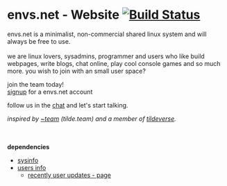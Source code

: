 # envs.net - Website [![Build Status](https://drone.envs.net/api/badges/envs/site/status.svg)](https://drone.envs.net/envs/site)

envs.net is a minimalist, non-commercial
shared linux system and will always be free to use.<br>
<br>
we are linux lovers, sysadmins, programmer and users who like build
webpages, write blogs, chat online, play cool console games and so much
more. you wish to join with an small user space?<br>

join the team today!<br>
[signup](https://envs.net/signup) for a envs.net account</a><br>

follow us in the [chat](https://envs.net/chat) and let's start talking.


*inspired by [&#126;team](https://tilde.team/) (tilde.team) and a member of [tildeverse](https://tildeverse.org/).*

<br /><br />
**dependencies**
- [sysinfo](https://git.envs.net/envs/ops/src/branch/master/bin/envs.net/envs_sysinfo.sh)
- [users info](https://git.envs.net/envs/ops/src/branch/master/bin/envs.net/envs_user_info.sh)
  - [recently user updates - page](https://git.envs.net/envs/ops/src/branch/master/bin/envs.net/envs_user_info_genpage.pl)
